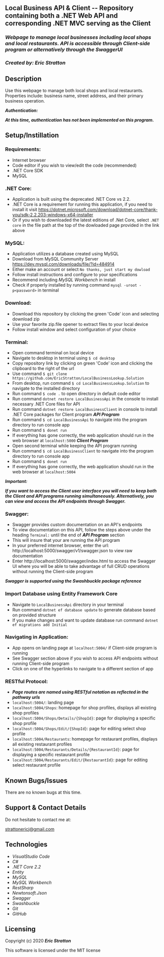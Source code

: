 ## Local Business API & Client -- Repository containing both a .NET Web API and corresponding .NET MVC serving as the Client

### _Webpage to manage local businesses including local shops and local restaurants. API is accessible through Client-side program or alternatively through the SwaggerUI_

### _Created by: Eric Stratton_

## Description

Use this webpage to manage both local shops and local restaurants. Properties include: business name, street address, and their primary business operation.

**_Authentication:_** 

**_At this time, authentication has not been implemented on this program._**

## Setup/Instillation

### Requirements:

- Internet browser
- Code editor if you wish to view/edit the code (recommended)
- .NET Core SDK
- MySQL 

### .NET Core:

- Application is built using the deprecated .NET Core vs 2.2.
- .NET Core is a requirement for running this application, if you need to install it visit <https://dotnet.microsoft.com/download/dotnet-core/thank-you/sdk-2.2.203-windows-x64-installer>
- Or if you wish to downloaded the latest editions of .Net Core, select `.NET core` in the file path at the top of the dowloaded page provided in the link above

### MySQL:

- Application utilizes a database created using MySQL
- Download from MySQL Community Server <https://dev.mysql.com/downloads/file/?id=484914>
- Either make an account or select `No thanks, just start my dowload`
- Follow install instructions and configure to your specifications
- Recommend including _MySQL Workbench_ in install
- Check if properly installed by running command `mysql -uroot -p<password>` in terminal

### Download: 

- Download this repository by clicking the green 'Code' icon and selecting download zip
- Use your favorite zip.file opener to extract files to your local device
- Follow install window and select configuration of your choice

### Terminal:

- Open command terminal on local device
- Navigate to desktop in terminal using `$ cd desktop`
- Copy repository link by clicking on green 'Code' icon and clicking the clipboard to the right of the url
- Use command `$ git clone https://github.com/EricStratton/LocalBusinessLookup.Solution`
- From desktop, run command `$ cd LocalBusinessLookup.Solution` to navigate to the installed directory
- Run command `$ code .` to open directory in default code editor
- Run command `dotnet restore LocalBusinessApi` in the console to install necessary .NET Core files for API 
- Run command `dotnet restore LocalBusinessClient` in console to install .NET Core packages for Client program
**_API Program_**
- Run command `$ cd LocalBusinessApi` to navigate into the program directory to run console app
- Run command `$ donet run` 
- If everything has gone correctly, the web application should run in the web browser at `localhost:5000`
**_Client Program_**
- Open second terminal while keeping the API program running
- Run command `$ cd LocalBusinessClient` to navigate into the program directory to run console app
- Run command `$ donet run` 
- If everything has gone correctly, the web application should run in the web browser at `localhost:5004`

**_Important:_**

**_If you want to access the Client user interface you will need to keep both the Client and API programs running simultaneously. Alternatively, you can view and access the API endpoints through Swagger._**

### Swagger:

- Swagger provides custom documentation on an API's endpoints
- To view documentation on this API, follow the steps above under the heading `Terminal:` until the end of **_API Program_** section
- This will insure that your are running the API program
- In your preferred internet browser, enter the url: http://localhost:5000/swagger/v1/swagger.json to view raw documentation
- Enter http://localhost:5000/swagger/index.html to access the Swagger UI where you will be able to take advantage of full CRUD operations without running the Client-side program

**_Swagger is supported using the Swashbuckle package reference_**

### Import Database using Entity Framework Core

- Navigate to `LocalBusinessApi` directory in your terminal
- Run command `dotnet ef database update` to generate database based on provided structure
- If you make changes and want to update database run command `dotnet ef migrations add Initial`

### Navigating in Application:

- App opens on landing page at `localhost:5004/` if Client-side program is running
- See Swagger section above if you wish to access API endpoints without running Client-side program
- Click on one of the hyperlinks to navigate to a different section of app

### RESTful Protocol:

- **_Page routes are named using RESTful notation as reflected in the pathway urls_**
- `localhost:5004/`: landing page
- `localhost:5004/Shops`: homepage for shop profiles, displays all existing shop profiles
- `localhost:5004/Shops/Details/{ShopId}`: page for displaying a specific shop profile
- `localhost:5004/Shops/Edit/{ShopId}`: page for editing select shop profile
- `localhost:5004/Restaurants`: homepage for restaurant profiles, displays all existing restaurant profiles
- `localhost:5004/Restaurants/Details/{RestaurantId}`: page for displaying a specific restaurant profile
- `localhost:5004/Restaurants/Edit/{RestaurantId}`: page for editing select restaurant profile

## Known Bugs/Issues

There are no known bugs at this time.

## Support & Contact Details

Do not hesitate to contact me at:

<strattonericj@gmail.com>

## Technologies 

- _VisualStudio Code_
- _C#_
- _.NET Core 2.2_
- _Entity_
- _MySQL_
- _MySQL Workbench_
- _RestSharp_
- _Newtonsoft.Json_
- _Swagger_
- _Swashbuckle_
- _Git_
- _GitHub_

## Licensing

Copyright (c) 2020 **_Eric Stratton_**

This software is licensed under the MIT license